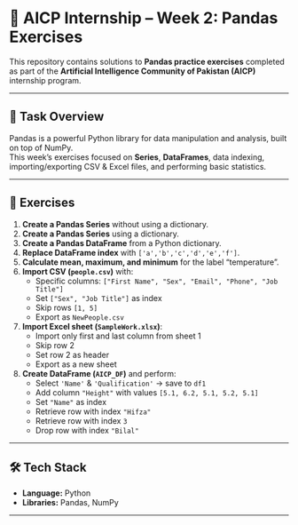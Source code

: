# 🐼 AICP Internship – Week 2: Pandas Exercises

This repository contains solutions to **Pandas practice exercises** completed as part of the **Artificial Intelligence Community of Pakistan (AICP)** internship program.

---

## 📝 Task Overview
Pandas is a powerful Python library for data manipulation and analysis, built on top of NumPy.  
This week’s exercises focused on **Series**, **DataFrames**, data indexing, importing/exporting CSV & Excel files, and performing basic statistics.

---

## 📂 Exercises
1. **Create a Pandas Series** without using a dictionary.
2. **Create a Pandas Series** using a dictionary.
3. **Create a Pandas DataFrame** from a Python dictionary.
4. **Replace DataFrame index** with `['a','b','c','d','e','f']`.
5. **Calculate mean, maximum, and minimum** for the label “temperature”.
6. **Import CSV (`people.csv`)** with:
   - Specific columns: `["First Name", "Sex", "Email", "Phone", "Job Title"]`
   - Set `["Sex", "Job Title"]` as index
   - Skip rows `[1, 5]`
   - Export as `NewPeople.csv`
7. **Import Excel sheet (`SampleWork.xlsx`)**:
   - Import only first and last column from sheet 1
   - Skip row 2
   - Set row 2 as header
   - Export as a new sheet
8. **Create DataFrame (`AICP_DF`)** and perform:
   - Select `'Name'` & `'Qualification'` → save to `df1`
   - Add column `"Height"` with values `[5.1, 6.2, 5.1, 5.2, 5.1]`
   - Set `"Name"` as index
   - Retrieve row with index `"Hifza"`
   - Retrieve row with index `3`
   - Drop row with index `"Bilal"`

---

## 🛠 Tech Stack
- **Language:** Python
- **Libraries:** Pandas, NumPy

---

